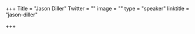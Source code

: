 +++
Title = "Jason Diller"
Twitter = ""
image = ""
type = "speaker"
linktitle = "jason-diller"

+++


